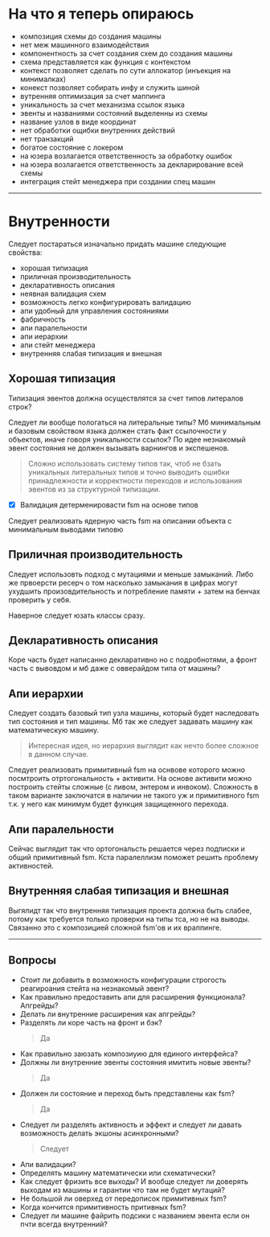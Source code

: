 # На что я теперь опираюсь

- композиция схемы до создания машины
- нет меж машинного взаимодействия
- компонентность за счет создания схем до создания машины
- схема представляется как функция с контекстом
- контекст позволяет сделать по сути аллокатор (инъекция на минималках)
- конекст позволяет собирать инфу и служить шиной
- вутренняя оптимизация за счет маппинга
- уникальность за счет механизма ссылок языка
- эвенты и названиями состояний выделенны из схемы
- название узлов в виде координат
- нет обработки ощибки внутренних действий
- нет транзакций
- богатое состояние с локером
- на юзера возлагается ответственность за обработку ошибок
- на юзера возлагается ответственность за декларирование всей схемы
- интеграция стейт менеджера при создании спец машин

---

# Внутренности

Следует постараться изначально придать машине следующие свойства:

- хорошая типизация
- приличная производительность
- декларативность описания
- неявная валидация схем
- возможность легко конфигурировать валидацию
- апи удобный для управления состояниями
- фабричность
- апи паралельности
- апи иерархии
- апи стейт менеджера
- внутренняя слабая типизация и внешная

## Хорошая типизация

Типизация эвентов должна осуществлятся за счет типов литералов строк?

Следует ли вообще пологаться на литеральные типы? Мб минимальным и базовым свойством языка должен стать факт
ссылочности у объектов, иначе говоря уникальности ссылок? По идее незнакомый эвент состояния не должен
вызывать варнингов и экспешенов.

> Сложно использовать систему типов так, чтоб не бзать уникальных литеральных типов и точно выводить
> ошибки принадлежности и корректности переходов и использования эвентов из за структурной типизации.

- [x] Валидация детерменировасти fsm на основе типов

Следует реализовать ядерную часть fsm на описании объекта с минимальным выводами типовю

## Приличная производительность

Следует использовть подход с мутациями и меньше замыканий. Либо же првоерсти ресерч о том насколько замыкания в цифрах
могут ухудшить произовдительность и потребление памяти + затем на бенчах проверить у себя.

Наверное следует юзать классы сразу.

## Декларативность описания

Коре часть будет написанно декларативно но с подробнотями, а фронт часть с вывовдом и мб даже с овверайдом типа от машины?

## Апи иерархии

Следует создать базовый тип узла машины, который будет наследовать тип состояния и тип машины.
Мб так же следует задавать машину как математическую машину.

> Интересная идея, но иерархия выглядит как нечто более сложное в данном случае.

Следует реализовать примитивный fsm на оснвове которого можно посмтроить отртогональность + активити. На основе активити
можно построить стейты сложные (с ливом, энтером и инвоком). Сложность в таком варианте заключатся в наличии не такого
уж и примитивного fsm т.к. у него как минимум будет функция защищенного перехода.

## Апи паралельности

Сейчас выглядит так что ортогональсть решается через подписки и общий примитивный fsm. Кста паралеллизм поможет
решить проблему активностей.

## Внутренняя слабая типизация и внешная

Выгялидт так что внутренняя типизация проекта должна быть слабее, потому как требуется только проверки на типы
тса, но не на выводы. Связанно это с композицией сложной fsm'ов и их враппинге.

---

## Вопросы

- Стоит ли добавить в возможность конфигурации строгость реагироания стейта на незнакомый эвент?
- Как правильно предоставить апи для расширения функционала? Апгрейды?
- Делать ли внутренние расширения как апгрейды?
- Разделять ли коре часть на фронт и бэк?
  > Да
- Как правильно заюзать композиуию для единого интерфейса?
- Должны ли внутренние эвенты состояния имитить новые эвенты?
  > Да
- Должен ли состояние и переход быть представлены как fsm?
  > Да
- Следует ли разделять активность и эффект и следует ли давать возможность делать экшоны асинхронными?
  > Следует
- Апи валидации?
- Определять машину математически или схематически?
- Как следует фризить все выходы? И вообще следует ли доверять выходам из машины и гарантии что там
  не будет мутаций?
- Не большой ли оверхед от передописок примитивных fsm?
- Когда кончится примитивность притивных fsm?
- Следует ли машине файрить подсики с названием эвента если он пчти всегда внутренний?

